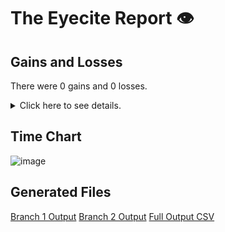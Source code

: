 # The Eyecite Report :eye:



Gains and Losses
---------
There were 0 gains and 0 losses.

<details>
<summary>Click here to see details.</summary>

|     id     |  Gain  |  Loss  |
| ---------- | ------ | ------ |


</details>



Time Chart
---------

![image](https://raw.githubusercontent.com/freelawproject/reporters-db/artifacts/148/results/chart.png)


Generated Files
---------

[Branch 1 Output](https://raw.githubusercontent.com/freelawproject/reporters-db/artifacts/148/results/original.json)
[Branch 2 Output](https://raw.githubusercontent.com/freelawproject/reporters-db/artifacts/148/results/update.json)
[Full Output CSV ](https://raw.githubusercontent.com/freelawproject/reporters-db/artifacts/148/results/output.csv)
